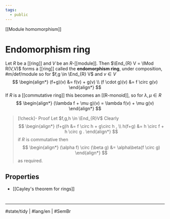 ```yaml
---
tags:
  - public
---
```

[[Module homomorphism]]
# Endomorphism ring

Let $R$ be a [[ring]] and $V$ be an $R$-[[module]].
Then $\End_{R} V = \lMod R(V,V)$ forms a [[ring]]
called the **endomorphism ring**,
under composition, #m/def/module 
so for $f,g \in \End_{R} V$ and $v \in V$
$$
\begin{align*}
(f+g)(v) &= f(v) + g(v) \\
(f \cdot g)(v) &= f \circ g(v)
\end{align*}
$$
If $R$ is a [[commutative ring]] this becomes an [[R-monoid]], so for $\lambda,\mu \in R$
$$
\begin{align*}
(\lambda f + \mu g)(v) = \lambda f(v) + \mu g(v)
\end{align*}
$$

> [!check]- Proof
> Let $f,g,h \in \End_{R}V$
> Clearly
> $$
> \begin{align*}
> (f+g)h &= f \circ h + g\circ h , \\
> h(f+g) &= h \circ f + h \circ g .
> \end{align*}
> $$
> if $R$ is commutative then
> $$
> \begin{align*}
> (\alpha f) \circ (\beta g) &= \alpha\beta(f \circ g)
> \end{align*}
> $$
> as required. <span class="QED"/>

## Properties 

- [[Cayley's theorem for rings]]

#
---
#state/tidy | #lang/en | #SemBr
